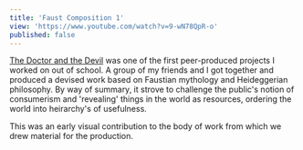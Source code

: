 ```yaml
---
title: 'Faust Composition 1'
view: 'https://www.youtube.com/watch?v=9-wN78QpR-o'
published: false
---
```


[The Doctor and the Devil](http://trevorsargent.me/2018/01/18/the-doctor-and-the-devil.html) was one of the first peer-produced projects I worked on out of school. A group of my friends and I got together and produced a devised work based on Faustian mythology and Heideggerian philosophy. By way of summary, it strove to challenge the public's notion of consumerism and 'revealing' things in the world as resources, ordering the world into heirarchy's of usefulness. 

This was an early visual contribution to the body of work from which we drew material for the production. 

